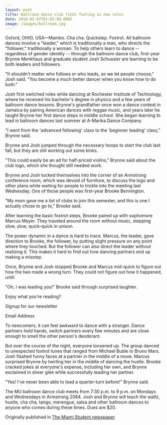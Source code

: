 ```yaml
---
layout: post
title: Ballroom dance club finds footing in new roles
date: 2018-02-07T01:02:00.000Z
image: /images/ballroom.jpg
---
```

Oxford, OHIO, USA—Mambo. Cha cha. Quickstep. Foxtrot. All ballroom dances involve a "leader," which is traditionally a man, who directs the "follower," traditionally a woman. To help others learn to dance -- regardless of gender identity -- through the ballroom dance club, first-year Brynne Menkhaus and graduate student Josh Schussler are learning to be both leaders and followers.



"It shouldn't matter who follows or who leads, so we let people choose," Josh said. "You become a much better dancer when you know how to do both."



Josh first switched roles while dancing at Rochester Institute of Technology, where he received his bachelor's degree in physics and a few years of ballroom dance lessons. Brynne's grandfather once won a dance contest in Jamaica by pairing American dances with reggae music, and years later he taught Brynne her first dance steps in middle school. She began learning to lead in ballroom dances last summer at A-Marika Dance Company.



"I went from the 'advanced following' class to the 'beginner leading' class," Brynne said.



Brynne and Josh jumped through the necessary hoops to start the club last fall, but they are still working out some kinks.



"This could easily be an ad for half-priced violins," Brynne said about the club logo, which she thought still needed work.



Brynne and Josh tucked themselves into the corner of an Armstrong conference room, which was devoid of furniture, to discuss the logo and other plans while waiting for people to trickle into the meeting last Wednesday. One of those people was first-year Brooke Bennington.



"My mom gave me a list of clubs to join this semester, and this is one I actually chose to go to," Brooke said.



After learning the basic foxtrot steps, Brooke paired up with sophomore Marcus Meyer. They traveled around the room without music, stepping slow, slow, quick-quick in unison.



The power dynamic in a dance is hard to trace. Marcus, the leader, gave direction to Brooke, the follower, by putting slight pressure on any point where they touched. But the follower can also direct the leader without realizing it. This makes it hard to find out how dancing partners end up making a misstep.



Once, Brynne and Josh stopped Brooke and Marcus mid-quick to figure out how the two made a wrong turn. They could not figure out how it happened, until:



"Oh, I was leading you!" Brooke said through surprised laughter.



Enjoy what you're reading?

Signup for our newsletter

Email Address

To newcomers, it can feel awkward to dance with a stranger. Dance partners hold hands, switch partners every few minutes and are close enough to smell the other person's deodorant.



But over the course of the night, everyone loosened up. The group danced to unexpected foxtrot tunes that ranged from Michael Buble to Bruno Mars. Josh flashed funny faces at a partner in the middle of a move. Marcus surprised Brynne by twirling her in the middle of dancing the hustle. Brooke cracked jokes at everyone's expense, including her own, and Brynne exclaimed in sheer glee while successfully leading her partner.



"Yes! I've never been able to lead a quarter-turn before!" Brynne said.



The MU ballroom dance club meets from 7:30 p.m. to 9 p.m. on Mondays and Wednesdays in Armstrong 2084. Josh and Brynne will teach the waltz, hustle, cha cha, tango, merengue, salsa and other ballroom dances to anyone who comes during these times. Dues are $20.

Originally published in [The Miami Student newspaper](https://www.miamistudent.net/article/2018/02/ballroom-dance-club-finds-footing-in-new-roles?ct=content_open&cv=cbox_latest)
